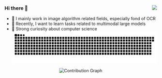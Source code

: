 ### Hi there 👋 <img align="right" src="https://profile-counter.glitch.me/FocueAI/count.svg" />
<!--
![Top Langs](https://github-readme-stats-git-masterrstaa-rickstaa.vercel.app/api/top-langs/?username=FocueAI&langs_count=3)
![My stars](https://github-readme-stats.vercel.app/api?username=FocueAI&bg_color=30,e96443,904e95&title_color=fff&text_color=fff)
--->
- 🔭 I mainly work in image algorithm related fields, especially fond of OCR
- 🌱 Recently, I want to learn tasks related to multimodal large models
- 🤔 Strong curiosity about computer science
![Game[^1]](github-user-contribution.svg)

<!--
</br>
You are my ![Visitor Count](https://profile-counter.glitch.me/FocueAI/count.svg)th visitor.
</br>
--->

<!--
<div align="center">
  <img src="https://github-readme-activity-graph.vercel.app/graph?username=FocueAI&theme=react-dark&bg_color=151515&line=00bfff&point=ffffff&color=00bfff" alt="Contribution Graph" />
</div>
--->

<div align="center">
  <img src="https://github-readme-activity-graph.vercel.app/graph?username=FocueAI&theme=react-dark&bg_color=151515&line=00bfff&point=ffffff&color=00bfff" alt="Contribution Graph" width="800" height="400" />
</div>



<!--
**FocueAI/FocueAI** is a ✨ _special_ ✨ repository because its `README.md` (this file) appears on your GitHub profile.

Here are some ideas to get you started:

- 🔭 I’m currently working on ...
- 🌱 I’m currently learning ...
- 👯 I’m looking to collaborate on ...
- 🤔 I’m looking for help with ...
- 💬 Ask me about ...
- 📫 How to reach me: ...
- 😄 Pronouns: ...
- ⚡ Fun fact: ...
-->
